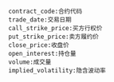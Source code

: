 <!-- ---
layout: default
title: Carbon Options (碳期权)
nav_order: 3
parent: Carbon Credit Market Insights
--- -->

```
contract_code:合约代码
trade_date:交易日期
call_strike_price:买方行权价
put_strike_price:卖方履约价
close_price:收盘价
open_interest:持仓量
volume:成交量
implied_volatility:隐含波动率
```